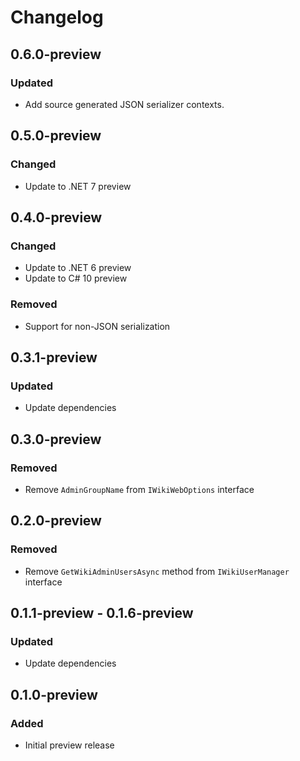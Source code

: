 # Changelog

## 0.6.0-preview
### Updated
- Add source generated JSON serializer contexts.

## 0.5.0-preview
### Changed
- Update to .NET 7 preview

## 0.4.0-preview
### Changed
- Update to .NET 6 preview
- Update to C# 10 preview
### Removed
- Support for non-JSON serialization

## 0.3.1-preview
### Updated
- Update dependencies

## 0.3.0-preview
### Removed
- Remove `AdminGroupName` from `IWikiWebOptions` interface

## 0.2.0-preview
### Removed
- Remove `GetWikiAdminUsersAsync` method from `IWikiUserManager` interface

## 0.1.1-preview - 0.1.6-preview
### Updated
- Update dependencies

## 0.1.0-preview
### Added
- Initial preview release